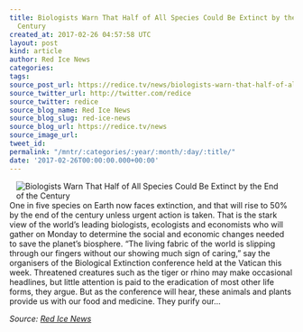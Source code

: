 ```yaml
---
title: Biologists Warn That Half of All Species Could Be Extinct by the End of the
  Century
created_at: 2017-02-26 04:57:58 UTC
layout: post
kind: article
author: Red Ice News
categories: 
tags: 
source_post_url: https://redice.tv/news/biologists-warn-that-half-of-all-species-could-be-extinct-by-the-end-of-the-century
source_twitter_url: http://twitter.com/redice
source_twitter: redice
source_blog_name: Red Ice News
source_blog_slug: red-ice-news
source_blog_url: https://redice.tv/news
source_image_url: 
tweet_id: 
permalink: "/mntr/:categories/:year/:month/:day/:title/"
date: '2017-02-26T00:00:00.000+00:00'
---
```

<img align="left" hspace="12" alt="Biologists Warn That Half of All Species Could Be Extinct by the End of the Century" src="https://rdice.net/a/c/n/17/02260552-5760asdf.9cd7b47f.jpg"> One in five species on Earth now faces extinction, and that will rise to 50% by the end of the century unless urgent action is taken. That is the stark view of the world’s leading biologists, ecologists and economists who will gather on Monday to determine the social and economic changes needed to save the planet’s biosphere. “The living fabric of the world is slipping through our fingers without our showing much sign of caring,” say the organisers of the Biological Extinction conference held at the Vatican this week. Threatened creatures such as the tiger or rhino may make occasional headlines, but little attention is paid to the eradication of most other life forms, they argue. But as the conference will hear, these animals and plants provide us with our food and medicine. They purify our&#8230;<div class="">
    <i>Source: <a href="https://redice.tv/news">Red Ice News</a></i>
</div>
